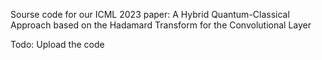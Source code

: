 Sourse code for our ICML 2023 paper: A Hybrid Quantum-Classical Approach based on the Hadamard Transform for the Convolutional Layer

Todo: Upload the code
